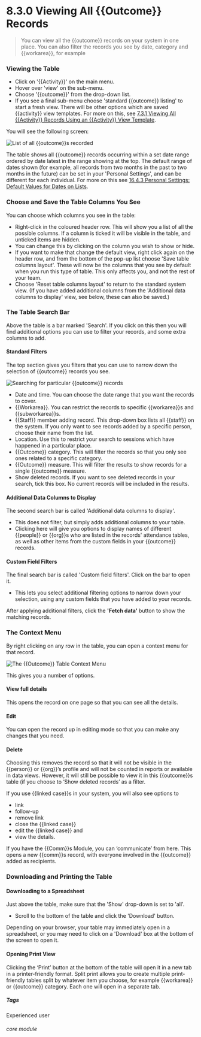 # 8.3.0  <i class="fas fa-trophy"></i> Viewing All {{Outcome}} Records

> You can view all the {{outcome}} records on your system in one place. You can also filter the records you see by date, category and {{workarea}}, for example



### Viewing the Table

- Click on '{{Activity}}' on the main menu.
- Hover over 'view' on the sub-menu.
- Choose '{{outcome}}' from the drop-down list. 
- If you see a final sub-menu choose 'standard {{outcome}} listing' to start a fresh view. There will be other options which are saved {{activity}} view templates. For more on this, see [7.3.1 Viewing All {{Activity}} Records Using an {{Activity}} View Template](/help/index/p/7.3.1).

You will see the following screen:

![List of all {{outcome}}s recorded](79a.png)

The table shows all {{outcome}} records occurring within a set date range ordered by date latest in the range showing at the top.  The default range of dates shown (for example, all records from two months in the past to two months in the future) can be set in your 'Personal Settings', and can be different for each individual. For more on this see [16.4.3 Personal Settings: Default Values for Dates on Lists](/help/index/p/16.4.3). 

### Choose and Save the Table Columns You See

You can choose which columns you see in the table:
 - Right-click in the coloured header row.  This will show you a list of all the possible columns. If a column is ticked it will be visible in the table, and unticked items are hidden.  
- You can change this by clicking on the column you wish to show or hide. 
- If you want to make that change the default view, right click again on the header row, and from the bottom of the pop-up list choose 'Save table columns layout'.  These will now be the columns that you see by default when you run this type of table. This only affects you, and not the rest of your team.  
- Choose 'Reset table columns layout' to return to the standard system view.  (If you have added additional columns from the 'Additional data columns to display' view, see below, these can also be saved.)

### The Table Search Bar

Above the table is a bar marked 'Search'. If you click on this then you will find additional options you can use to filter your records, and some extra columns to add. 

#### Standard Filters

The top section gives you filters that you can use to narrow down the selection of {{outcome}} records you see. 

![Searching for particular {{outcome}} records](8.3.0a.png)

- Date and time. You can choose the date range that you want the records to cover.
- {{Workarea}}. You can restrict the records to specific {{workarea}}s and {{subworkarea}}s. 
- {{Staff}} member adding record. This drop-down box lists all {{staff}} on the system. If you only want to see records added by a specific person, choose their name from the list. 
- Location. Use this to restrict your search to sessions which have happened in a particular place. 
- {{Outcome}} category. This will filter the records so that you only see ones related to a specific category.
- {{Outcome}} measure. This will filter the results to show records for a single {{outcome}} measure.
- Show deleted records. If you want to see deleted records in your search, tick this box. No current records will be included in the results. 

#### Additional Data Columns to Display

The second search bar is called 'Additional data columns to display'.  
- This does not filter, but simply adds additional columns to your table.  
- Clicking here will give you options to display names of different {{people}} or {{org}}s who are listed in the records' attendance tables, as well as other items from the custom fields in your {{outcome}} records.

#### Custom Field Filters

The final search bar is called 'Custom field filters'. Click on the bar to open it. 

- This lets you select additional filtering options to narrow down your selection, using any custom fields that you have added to your records.  


After applying additional filters, click the **'Fetch data'** button to show the matching records.

### The Context Menu

By right clicking on any row in the table, you can open a context menu for that record. 

![The {{Outcome}} Table Context Menu](8.3.0b.png)

This gives you a number of options.

#### View full details

This opens the record on one page so that you can see all the details.

#### Edit

You can open the record up in editing mode so that you can make any changes that you need.

#### Delete

Choosing this removes the record so that it will not be visible in the {{person}} or {{org}}’s profile and will not be counted in reports or available in data views. However, it will still be possible to view it in this {{outcome}}s table (if you choose to ‘Show deleted records’ as a filter.

If you use {{linked case}}s in your system, you will also see options to 
- link
- follow-up
- remove link
- close the {{linked case}} 
- edit the {{linked case}} and 
- view the details.

If you have the {{Comm}}s Module, you can ‘communicate’ from here. This opens a new {{comm}}s record, with everyone involved in the {{outcome}} added as recipients.


### Downloading and Printing the Table

#### Downloading to a Spreadsheet

Just above the table, make sure that the 'Show' drop-down is set to 'all'. 

- Scroll to the bottom of the table and click the 'Download' button.  

Depending on your browser, your table may immediately open in a spreadsheet, or you may need to click on a 'Download' box at the bottom of the screen to open it.

#### Opening Print View

Clicking the ‘Print’ button at the bottom of the table will open it in a new tab in a printer-friendly format.  Split print allows you to create multiple print-friendly tables split by whatever item you choose, for example {{workarea}} or {{outcome}} category. Each one will open in a separate tab.



##### Tags
Experienced user

###### core module

